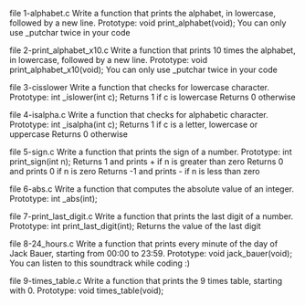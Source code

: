 file 1-alphabet.c  Write a function that prints the alphabet, in lowercase, followed by a new line.
Prototype: void print_alphabet(void);
You can only use _putchar twice in your code

file 2-print_alphabet_x10.c  Write a function that prints 10 times the alphabet, in lowercase, followed by a new line.
Prototype: void print_alphabet_x10(void);
You can only use _putchar twice in your code

file 3-cisslower Write a function that checks for lowercase character.
Prototype: int _islower(int c);
Returns 1 if c is lowercase
Returns 0 otherwise 

file 4-isalpha.c Write a function that checks for alphabetic character.
Prototype: int _isalpha(int c);
Returns 1 if c is a letter, lowercase or uppercase
Returns 0 otherwise

file 5-sign.c Write a function that prints the sign of a number.
Prototype: int print_sign(int n);
Returns 1 and prints + if n is greater than zero
Returns 0 and prints 0 if n is zero
Returns -1 and prints - if n is less than zero

file 6-abs.c Write a function that computes the absolute value of an integer.
Prototype: int _abs(int);

file 7-print_last_digit.c Write a function that prints the last digit of a number.
Prototype: int print_last_digit(int);
Returns the value of the last digit

file 8-24_hours.c Write a function that prints every minute of the day of Jack Bauer, starting from 00:00 to 23:59.
Prototype: void jack_bauer(void);
You can listen to this soundtrack while coding :)

file 9-times_table.c Write a function that prints the 9 times table, starting with 0.
Prototype: void times_table(void);



